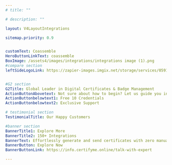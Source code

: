 ```yaml
---
# title: ""

# description: ""

layout: V4LayoutIntegrations

sitemap.priority: 0.9


customText: Coassemble
HeroButtonLinkText: coassemble
BoxImage: /assets4/images/integrations/integrations image (1).png
#compare section
leftSideLogoLink: https://zapier-images.imgix.net/storage/services/0591161b6e9a3833019405e2b57194d8.png?auto=format&ixlib=react-9.8.0&fit=crop&q=50&w=60&h=60&dpr=1


#G2 section
G2Title: Global Leader in Digital Certificates & Badge Management
ActionButtonAbovetext: Not sure about how to begin? Let us guide you in the right direction!
ActionButtonbelowtext1: Free 10 Credentials
ActionButtonbelowtext2: Exclusive Support

# testimonial section
TestimonialTitle: Our Happy Customers   

#banner section
BannerTitle1: Explore More
BannerTitle2: 150+ Integrations
BannerText: Effortlessly generate and send certificates with zero manual intervention using the most advanced digital credential management software of 2023.
BannerButton: Explore Now
BannerButtonLink: https://info.certifyme.online/talk-with-expert

---
```


